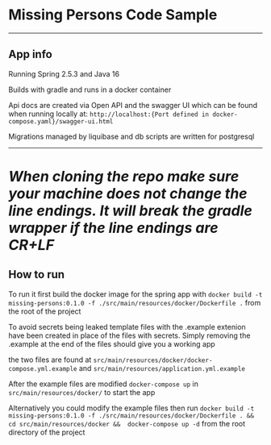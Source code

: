 # Missing Persons Code Sample
___
## App info

Running Spring 2.5.3 and Java 16

Builds with gradle and runs in a docker container

Api docs are created via Open API and the swagger UI which can be found when running locally at: `http://localhost:{Port defined in docker-compose.yaml}/swagger-ui.html`

Migrations managed by liquibase and db scripts are written for postgresql
___


# ***When cloning the repo make sure your machine does not change the line endings. It will break the gradle wrapper if the line endings are CR+LF***

## How to run

To run it first build the docker image for the spring app with `docker build -t missing-persons:0.1.0 -f ./src/main/resources/docker/Dockerfile .` from the root of the project

To avoid secrets being leaked template files with the .example extenion have been created in place of the files with secrets. Simply removing the .example at the end of the files should give you a working app

the two files are found at `src/main/resources/docker/docker-compose.yml.example` and `src/main/resources/application.yml.example`

After the example files are modified `docker-compose up` in `src/main/resources/docker/` to start the app

Alternatively you could modify the example files then run `docker build -t missing-persons:0.1.0 -f ./src/main/resources/docker/Dockerfile . && cd src/main/resources/docker &&  docker-compose up -d` from the root directory of the project